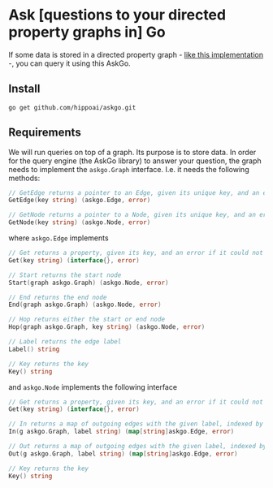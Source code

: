 # Ask [questions to your directed property graphs in] Go

If some data is stored in a directed property graph - [like this implementation](https://github.com/hippoai/graphgo.git) -, you can query it using this AskGo.


## Install

`go get github.com/hippoai/askgo.git`

## Requirements

We will run queries on top of a graph. Its purpose is to store data. In order for the query engine (the AskGo library) to answer your question, the graph needs to implement the `askgo.Graph` interface. I.e. it needs the following methods:

```go
// GetEdge returns a pointer to an Edge, given its unique key, and an error if it could not be found
GetEdge(key string) (askgo.Edge, error)

// GetNode returns a pointer to a Node, given its unique key, and an error if it could not be found
GetNode(key string) (askgo.Node, error)
```

where `askgo.Edge` implements

```go
// Get returns a property, given its key, and an error if it could not be found
Get(key string) (interface{}, error)

// Start returns the start node
Start(graph askgo.Graph) (askgo.Node, error)

// End returns the end node
End(graph askgo.Graph) (askgo.Node, error)

// Hop returns either the start or end node
Hop(graph askgo.Graph, key string) (askgo.Node, error)

// Label returns the edge label
Label() string

// Key returns the key
Key() string
```

and `askgo.Node` implements the following interface

```go
// Get returns a property, given its key, and an error if it could not be found
Get(key string) (interface{}, error)

// In returns a map of outgoing edges with the given label, indexed by their key
In(g askgo.Graph, label string) (map[string]askgo.Edge, error)

// Out returns a map of outgoing edges with the given label, indexed by their key
Out(g askgo.Graph, label string) (map[string]askgo.Edge, error)

// Key returns the key
Key() string
```
